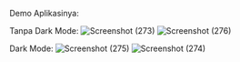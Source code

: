 Demo Aplikasinya:

Tanpa Dark Mode:
![Screenshot (273)](https://user-images.githubusercontent.com/68907186/185695978-679050a1-00fb-4375-aa4a-d40fe83053a0.png)
![Screenshot (276)](https://user-images.githubusercontent.com/68907186/185696000-b895e064-19a4-499c-9b5b-d48afc0a7fdd.png)

Dark Mode:
![Screenshot (275)](https://user-images.githubusercontent.com/68907186/185696026-85f586b8-9da5-4f6b-99cd-b5bddbd40af7.png)
![Screenshot (274)](https://user-images.githubusercontent.com/68907186/185696033-d257775a-8675-46c5-81f7-cba5c38b8028.png)
